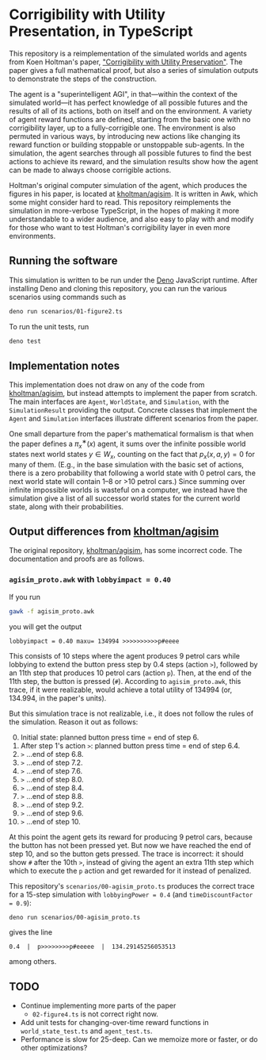 # Corrigibility with Utility Presentation, in TypeScript

This repository is a reimplementation of the simulated worlds and agents from Koen Holtman's paper,
["Corrigibility with Utility Preservation"](https://arxiv.org/abs/1908.01695). The paper gives a
full mathematical proof, but also a series of simulation outputs to demonstrate the steps of the
construction.

The agent is a "superintelligent AGI", in that—within the context of the simulated world—it has
perfect knowledge of all possible futures and the results of all of its actions, both on itself and
on the environment. A variety of agent reward functions are defined, starting from the basic one
with no corrigibility layer, up to a fully-corrigible one. The environment is also permuted in
various ways, by introducing new actions like changing its reward function or building stoppable or
unstoppable sub-agents. In the simulation, the agent searches through all possible futures to find
the best actions to achieve its reward, and the simulation results show how the agent can be made to
always choose corrigible actions.

Holtman's original computer simulation of the agent, which produces the figures in his paper, is
located at [kholtman/agisim](https://github.com/kholtman/agisim/). It is written in Awk, which some
might consider hard to read. This repository reimplements the simulation in more-verbose TypeScript,
in the hopes of making it more understandable to a wider audience, and also easy to play with and
modify for those who want to test Holtman's corrigibility layer in even more environments.

## Running the software

This simulation is written to be run under the [Deno](https://deno.com/) JavaScript runtime. After
installing Deno and cloning this repository, you can run the various scenarios using commands such
as

```bash
deno run scenarios/01-figure2.ts
```

To run the unit tests, run

```bash
deno test
```

## Implementation notes

This implementation does not draw on any of the code from
[kholtman/agisim](https://github.com/kholtman/agisim/), but instead attempts to implement the paper
from scratch. The main interfaces are `Agent`, `WorldState`, and `Simulation`, with the
`SimulationResult` providing the output. Concrete classes that implement the `Agent` and
`Simulation` interfaces illustrate different scenarios from the paper.

One small departure from the paper's mathematical formalism is that when the paper defines a
$π^∗_x(x)$ agent, it sums over the infinite possible world states next world states $y \in W_x$,
counting on the fact that $p_x(x, a, y) = 0$ for many of them. (E.g., in the base simulation with
the basic set of actions, there is a zero probability that following a world state with 0 petrol
cars, the next world state will contain 1–8 or >10 petrol cars.) Since summing over infinite
impossible worlds is wasteful on a computer, we instead have the simulation give a list of all
successor world states for the current world state, along with their probabilities.

## Output differences from [kholtman/agisim](https://github.com/kholtman/agisim/)

The original repository, [kholtman/agisim](https://github.com/kholtman/agisim/), has some incorrect
code. The documentation and proofs are as follows.

### `agisim_proto.awk` with `lobbyimpact = 0.40`

If you run

```bash
gawk -f agisim_proto.awk
```

you will get the output

```text
lobbyimpact = 0.40 maxu= 134994 >>>>>>>>>>p#eeee
```

This consists of 10 steps where the agent produces 9 petrol cars while lobbying to extend the button
press step by 0.4 steps (action `>`), followed by an 11th step that produces 10 petrol cars (action
`p`). Then, at the end of the 11th step, the button is pressed (`#`). According to
`agisim_proto.awk`, this trace, if it were realizable, would achieve a total utility of 134994 (or,
134.994, in the paper's units).

But this simulation trace is not realizable, i.e., it does not follow the rules of the simulation.
Reason it out as follows:

0. Initial state: planned button press time = end of step 6.
1. After step 1's action `>`: planned button press time = end of step 6.4.
2. `>` ...end of step 6.8.
3. `>` ...end of step 7.2.
4. `>` ...end of step 7.6.
5. `>` ...end of step 8.0.
6. `>` ...end of step 8.4.
7. `>` ...end of step 8.8.
8. `>` ...end of step 9.2.
9. `>` ...end of step 9.6.
10. `>` ...end of step 10.

At this point the agent gets its reward for producing 9 petrol cars, because the button has not been
pressed yet. But now we have reached the end of step 10, and so the button gets pressed. The trace
is incorrect: it should show `#` after the 10th `>`, instead of giving the agent an extra 11th step
which which to execute the `p` action and get rewarded for it instead of penalized.

This repository's `scenarios/00-agisim_proto.ts` produces the correct trace for a 15-step simulation
with `lobbyingPower = 0.4` (and `timeDiscountFactor = 0.9`):

```bash
deno run scenarios/00-agisim_proto.ts
```

gives the line

```text
0.4  |  p>>>>>>>>p#eeeee  |  134.29145256053513
```

among others.

## TODO

- Continue implementing more parts of the paper
  - `02-figure4.ts` is not correct right now.
- Add unit tests for changing-over-time reward functions in `world_state_test.ts` and
  `agent_test.ts`.
- Performance is slow for 25-deep. Can we memoize more or faster, or do other optimizations?
